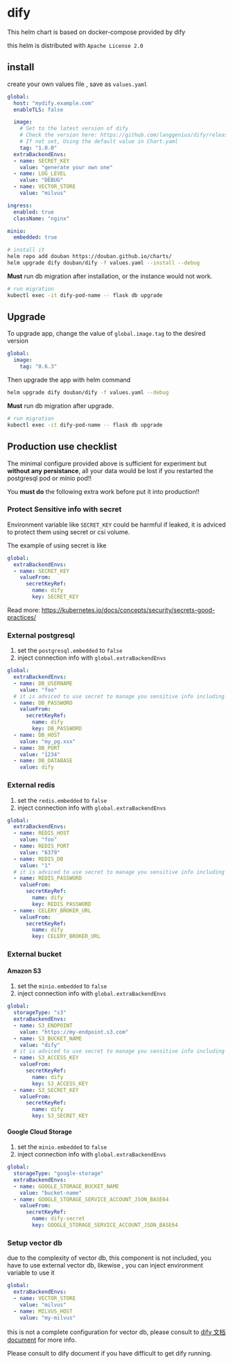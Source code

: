 # dify

This helm chart is based on docker-compose provided by dify

this helm is distributed with `Apache License 2.0`

## install

create your own values file , save as `values.yaml`

```yaml
global:
  host: "mydify.example.com"
  enableTLS: false

  image:
    # Set to the latest version of dify
    # Check the version here: https://github.com/langgenius/dify/releases
    # If not set, Using the default value in Chart.yaml
    tag: "1.0.0"
  extraBackendEnvs:
  - name: SECRET_KEY
    value: "generate your own one"
  - name: LOG_LEVEL
    value: "DEBUG"
  - name: VECTOR_STORE
    value: "milvus"

ingress:
  enabled: true
  className: "nginx"

minio:
  embedded: true
```

```sh
# install it
helm repo add douban https://douban.github.io/charts/
helm upgrade dify douban/dify -f values.yaml --install --debug
```

**Must** run db migration after installation, or the instance would not work.

```sh
# run migration
kubectl exec -it dify-pod-name -- flask db upgrade
```

## Upgrade

To upgrade app, change the value of `global.image.tag` to the desired version

```yaml
global:
  image:
    tag: "0.6.3"
```

Then upgrade the app with helm command

```sh
helm upgrade dify douban/dify -f values.yaml --debug
```

**Must** run db migration after upgrade.

```sh
# run migration
kubectl exec -it dify-pod-name -- flask db upgrade
```

## Production use checklist

The minimal configure provided above is sufficient for experiment but **without any persistance**, all your data would be lost if you restarted the postgresql pod or minio pod!!

You **must do**  the following extra work before put it into production!!

### Protect Sensitive info with secret

Environment variable like `SECRET_KEY` could be harmful if leaked, it is adviced to protect them using secret or csi volume.

The example of using secret is like

```yaml
global:
  extraBackendEnvs:
  - name: SECRET_KEY
    valueFrom:
      secretKeyRef:
        name: dify
        key: SECRET_KEY
```

Read more: <https://kubernetes.io/docs/concepts/security/secrets-good-practices/>

### External postgresql

1. set the `postgresql.embedded` to `false`
2. inject connection info with `global.extraBackendEnvs`

```yaml
global:
  extraBackendEnvs:
  - name: DB_USERNAME
    value: "foo"
  # it is adviced to use secret to manage you sensitive info including password
  - name: DB_PASSWORD
    valueFrom:
      secretKeyRef:
        name: dify
        key: DB_PASSWORD
  - name: DB_HOST
    value: "my_pg.xxx"
  - name: DB_PORT
    value: "1234"
  - name: DB_DATABASE
    value: dify
```

### External redis

1. set the `redis.embedded` to `false`
2. inject connection info with `global.extraBackendEnvs`

```yaml
global:
  extraBackendEnvs:
  - name: REDIS_HOST
    value: "foo"
  - name: REDIS_PORT
    value: "6379"
  - name: REDIS_DB
    value: "1"
  # it is adviced to use secret to manage you sensitive info including password
  - name: REDIS_PASSWORD
    valueFrom:
      secretKeyRef:
        name: dify
        key: REDIS_PASSWORD
  - name: CELERY_BROKER_URL
    valueFrom:
      secretKeyRef:
        name: dify
        key: CELERY_BROKER_URL
```

### External bucket

#### Amazon S3

1. set the `minio.embedded` to `false`
2. inject connection info with `global.extraBackendEnvs`

```yaml
global:
  storageType: "s3"
  extraBackendEnvs:
  - name: S3_ENDPOINT
    value: "https://my-endpoint.s3.com"
  - name: S3_BUCKET_NAME
    value: "dify"
  # it is adviced to use secret to manage you sensitive info including password
  - name: S3_ACCESS_KEY
    valueFrom:
      secretKeyRef:
        name: dify
        key: S3_ACCESS_KEY
  - name: S3_SECRET_KEY
    valueFrom:
      secretKeyRef:
        name: dify
        key: S3_SECRET_KEY
```

#### Google Cloud Storage

1. set the `minio.embedded` to `false`
2. inject connection info with `global.extraBackendEnvs`

```yaml
global:
  storageType: "google-storage"
  extraBackendEnvs:
  - name: GOOGLE_STORAGE_BUCKET_NAME
    value: "bucket-name"
  - name: GOOGLE_STORAGE_SERVICE_ACCOUNT_JSON_BASE64
    valueFrom:
      secretKeyRef:
        name: dify-secret
        key: GOOGLE_STORAGE_SERVICE_ACCOUNT_JSON_BASE64
```

### Setup vector db

due to the complexity of vector db, this component is not included, you have to use external vector db, likewise , you can inject environment variable to use it

```yaml
global:
  extraBackendEnvs:
  - name: VECTOR_STORE
    value: "milvus"
  - name: MILVUS_HOST
    value: "my-milvus"
```

this is not a complete configuration for vector db, please consult to [dify 文档](https://docs.dify.ai/v/zh-hans/getting-started/install-self-hosted/environments) [document](https://docs.dify.ai/getting-started/install-self-hosted/environments) for more info.

Please consult to dify document if you have difficult to get dify running.
